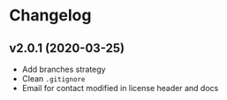 # Changelog

## v2.0.1 (2020-03-25)

- Add branches strategy
- Clean `.gitignore`
- Email for contact modified in license header and docs